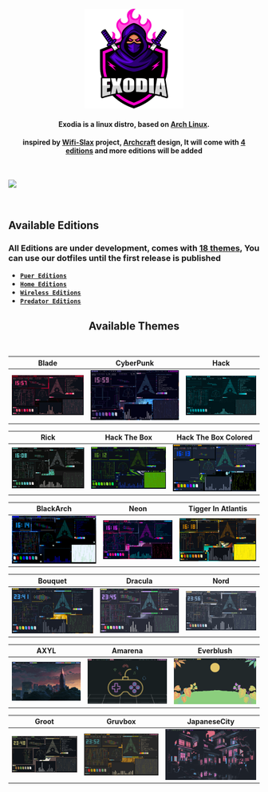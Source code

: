 <!-- LOGO -->

<p align="center">
  <img src="img/exodia-logo.png" height="200" width="200" alt="Exodia"></a>
</p>

<!-- LOGO -->

<!-- distro description -->

<h4 align="center">Exodia is a linux distro, based on <a href="https://www.archlinux.org">Arch Linux</a>.</h4>
<h4 align="center">inspired by <a href="https://www.wifislax.com/">Wifi-Slax</a> project, <a href="https://archcraft.io/">Archcraft</a> design, It will come with <a href="#available-editions">4 editions</a> and more editions will be added </h4>

<!-- distro description -->

<!-- distro demo -->

</br>

![](gif/DEMO_THEMES.gif)

</br>

<!-- distro demo -->

<!-- Available Editions -->

## Available Editions

### All Editions are under development, comes with [18 themes](#available-themes), You can use our dotfiles until the first release is published

- [**`Puer Editions`**](https://github.com/Exodia-OS/exodia-pure)
- [**`Home Editions`**](https://github.com/Exodia-OS/exodia-bspwm)
- [**`Wireless Editions`**](https://github.com/Exodia-OS/exodia-wireless)
- [**`Predator Editions`**](https://github.com/Exodia-OS/bspwm-Predator)

<!-- Available Editions -->

<!-- Available Themes Previews -->

<h2 align="center">Available Themes</h2>

</br>

|Blade|CyberPunk|Hack|
|--|--|--|
| ![](gif/Blade.gif) | ![](gif/CyberPunk.gif) | ![](gif/Hack.gif) |

|Rick|Hack The Box|Hack The Box Colored|
|--|--|--|
| ![](gif/Rick.gif) | ![](gif/HackTheBox.gif) | ![](gif/HackTheBoxColored.gif) |

|BlackArch|Neon|Tigger In Atlantis|
|--|--|--|
| ![](gif/BlackArch.gif) | ![](gif/Neon.gif) | ![](gif/TiggerInAtlantis.gif) |

|Bouquet|Dracula|Nord|
|--|--|--|
| ![](gif/Bouquet.gif) | ![](gif/Dracula.gif) | ![](gif/Nord.gif) |

|AXYL|Amarena|Everblush|
|--|--|--|
| ![](gif/AXYL.gif) | ![](gif/Amarena.gif) | ![](gif/Everblush.gif) |

|Groot|Gruvbox|JapaneseCity|
|--|--|--|
| ![](gif/Groot.gif) | ![](gif/Gruvbox.gif) | ![](gif/JapaneseCity.gif) |

<!-- Available Themes Previews -->

